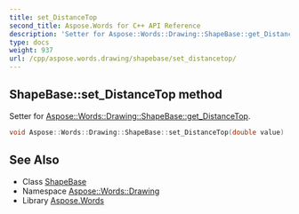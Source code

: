 ```yaml
---
title: set_DistanceTop
second_title: Aspose.Words for C++ API Reference
description: 'Setter for Aspose::Words::Drawing::ShapeBase::get_DistanceTop.'
type: docs
weight: 937
url: /cpp/aspose.words.drawing/shapebase/set_distancetop/
---
```

## ShapeBase::set_DistanceTop method


Setter for [Aspose::Words::Drawing::ShapeBase::get_DistanceTop](../get_distancetop/).

```cpp
void Aspose::Words::Drawing::ShapeBase::set_DistanceTop(double value)
```

## See Also

* Class [ShapeBase](../)
* Namespace [Aspose::Words::Drawing](../../)
* Library [Aspose.Words](../../../)
